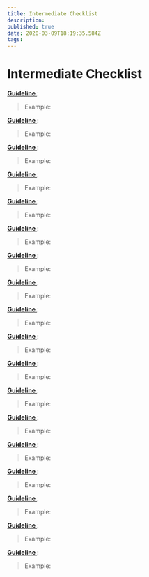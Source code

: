 ```yaml
---
title: Intermediate Checklist
description: 
published: true
date: 2020-03-09T18:19:35.584Z
tags: 
---
```


# Intermediate Checklist
**[Guideline ]()**: 
> Example:

**[Guideline ]()**: 
> Example:

**[Guideline ]()**: 
> Example:

**[Guideline ]()**: 
> Example:

**[Guideline ]()**: 
> Example:

**[Guideline ]()**: 
> Example:

**[Guideline ]()**: 
> Example:

**[Guideline ]()**: 
> Example:

**[Guideline ]()**: 
> Example:

**[Guideline ]()**: 
> Example:

**[Guideline ]()**: 
> Example:

**[Guideline ]()**: 
> Example:

**[Guideline ]()**: 
> Example:

**[Guideline ]()**: 
> Example:

**[Guideline ]()**: 
> Example:

**[Guideline ]()**: 
> Example:

**[Guideline ]()**: 
> Example:

**[Guideline ]()**: 
> Example:
